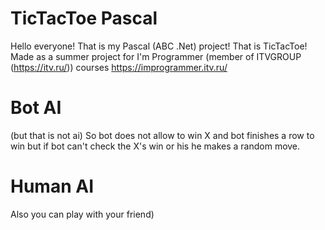 # TicTacToe Pascal

Hello everyone!
That is my Pascal (ABC .Net) project!
That is TicTacToe!
Made as a summer project for I'm Programmer (member of ITVGROUP (https://itv.ru/)) courses https://improgrammer.itv.ru/

# Bot AI
(but that is not ai)
So bot does not allow to win X and bot finishes a row to win but if bot can't check the X's win or his he makes a random move.

# Human AI
Also you can play with your friend)
